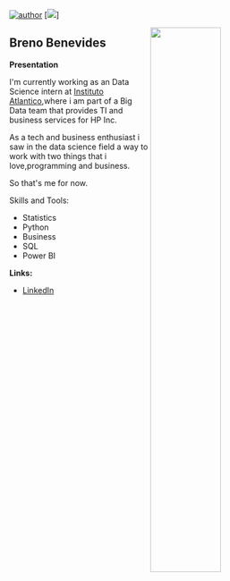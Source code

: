 [![author](https://img.shields.io/badge/author-BrenoBenevides-red.svg)](https://www.linkedin.com/in/breno-benevides-173665143/) [![](https://img.shields.io/badge/python-3.7+-blue.svg)]

<img src='https://user-images.githubusercontent.com/66378660/109161834-485ed780-7756-11eb-8bd4-ab502af29adc.jpg' width='50%' align='right'>

## Breno Benevides
  
**Presentation**
<p>

I'm currently working as an Data Science intern at [Instituto Atlantico](https://www.atlantico.com.br/),where i am part of a Big Data team that provides TI and business services
for HP Inc.

As a tech and business enthusiast i saw in the data science field a way to work with two things that i love,programming and business.

So that's me for now.
</p>

Skills and Tools:

- Statistics
- Python
- Business
- SQL
- Power BI

**Links:**
* [LinkedIn](https://www.linkedin.com/in/breno-benevides-173665143/)


